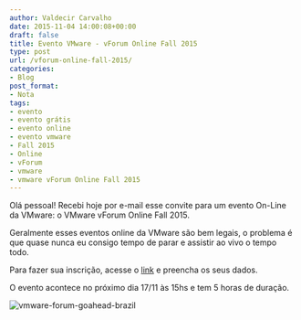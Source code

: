 ```yaml
---
author: Valdecir Carvalho
date: 2015-11-04 14:00:08+00:00
draft: false
title: Evento VMware - vForum Online Fall 2015
type: post
url: /vforum-online-fall-2015/
categories:
- Blog
post_format:
- Nota
tags:
- evento
- evento grátis
- evento online
- evento vmware
- Fall 2015
- Online
- vForum
- vmware
- vmware vForum Online Fall 2015
---
```


Olá pessoal! Recebi hoje por e-mail esse convite para um evento On-Line da VMware: o VMware vForum Online Fall 2015.

Geralmente esses eventos online da VMware são bem legais, o problema é que quase nunca eu consigo tempo de parar e assistir ao vivo o tempo todo.

Para fazer sua inscrição, acesse o [link](http://bit.ly/1Hr1uH1) e preencha os seus dados.

O evento acontece no próximo dia 17/11 às 15hs e tem 5 horas de duração.

![vmware-forum-goahead-brazil](/imagens/2015/11/vmware-forum-goahead-brazil.png)





